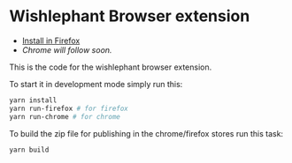 # Wishlephant Browser extension

* [Install in Firefox](https://addons.mozilla.org/en-US/firefox/addon/wishlephant/?src=search)
* *Chrome will follow soon.*

This is the code for the wishlephant browser extension.

To start it in development mode simply run this:

```sh
yarn install
yarn run-firefox # for firefox
yarn run-chrome # for chrome
```

To build the zip file for publishing in the chrome/firefox stores run
this task: 

```sh
yarn build
````
